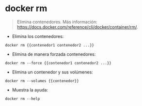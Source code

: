 # docker rm

> Elimina contenedores.
> Más información: <https://docs.docker.com/reference/cli/docker/container/rm/>.

- Elimina los contenedores:

`docker rm {{contenedor1 contenedor2 ...}}`

- Elimina de manera forzada contenedores:

`docker rm --force {{contenedor1 contenedor2 ...}}`

- Elimina un contenedor y sus volúmenes:

`docker rm --volumes {{contenedor}}`

- Muestra la ayuda:

`docker rm --help`
